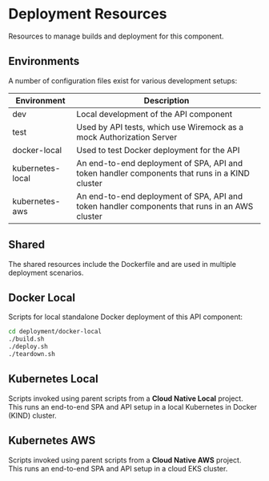 # Deployment Resources

Resources to manage builds and deployment for this component.

## Environments

A number of configuration files exist for various development setups:

| Environment | Description |
| ----------- | ----------- |
| dev | Local development of the API component |
| test | Used by API tests, which use Wiremock as a mock Authorization Server |
| docker-local | Used to test Docker deployment for the API |
| kubernetes-local | An end-to-end deployment of SPA, API and token handler components that runs in a KIND cluster |
| kubernetes-aws | An end-to-end deployment of SPA, API and token handler components that runs in an AWS cluster |

## Shared

The shared resources include the Dockerfile and are used in multiple deployment scenarios.

## Docker Local

Scripts for local standalone Docker deployment of this API component:

```bash
cd deployment/docker-local
./build.sh
./deploy.sh
./teardown.sh
```

## Kubernetes Local

Scripts invoked using parent scripts from a **Cloud Native Local** project.\
This runs an end-to-end SPA and API setup in a local Kubernetes in Docker (KIND) cluster.

## Kubernetes AWS

Scripts invoked using parent scripts from a **Cloud Native AWS** project.\
This runs an end-to-end SPA and API setup in a cloud EKS cluster.
